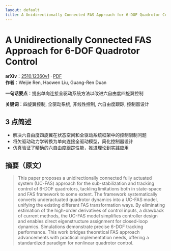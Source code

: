 ```yaml
---
layout: default
title: A Unidirectionally Connected FAS Approach for 6-DOF Quadrotor Control
---
```


# A Unidirectionally Connected FAS Approach for 6-DOF Quadrotor Control
**arXiv**：[2510.12360v1](https://arxiv.org/abs/2510.12360) · [PDF](https://arxiv.org/pdf/2510.12360.pdf)  
**作者**：Weijie Ren, Haowen Liu, Guang-Ren Duan  

**一句话要点**：提出单向连接全驱动系统方法以改进六自由度四旋翼控制

**关键词**：四旋翼控制, 全驱动系统, 非线性控制, 六自由度跟踪, 控制器设计

## 3 点简述
- 解决六自由度四旋翼在状态空间和全驱动系统框架中的控制限制问题
- 将欠驱动动力学转换为单向连接全驱动模型，简化控制器设计
- 仿真验证了精确的六自由度跟踪性能，推进理论到实践应用

## 摘要（原文）

> This paper proposes a unidirectionally connected fully actuated system
> (UC-FAS) approach for the sub-stabilization and tracking control of 6-DOF
> quadrotors, tackling limitations both in state-space and FAS framework to some
> extent. The framework systematically converts underactuated quadrotor dynamics
> into a UC-FAS model, unifying the existing different FAS transformation ways.
> By eliminating estimation of the high-order derivatives of control inputs, a
> drawback of current methods, the UC-FAS model simplifies controller design and
> enables direct eigenstructure assignment for closed-loop dynamics. Simulations
> demonstrate precise 6-DOF tracking performance. This work bridges theoretical
> FAS approach advancements with practical implementation needs, offering a
> standardized paradigm for nonlinear quadrotor control.


